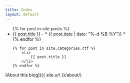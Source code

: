 ```yaml
---
title: Index
layout: default
---
```


<ul>
    {% for post in site.posts %}
        <li>
            <a href="{{ post.url }}">{{ post.title }}</a> - * {{ post.date | date: "%-d %B %Y"}} *
        </li>
    {% endfor %}

    {% for post in site.categories.ctf %}
        <li>
            {{ post.title }}
        </li>
    {% endfor %}
</ul>


[About this blog]({{ site.url }}/about/)